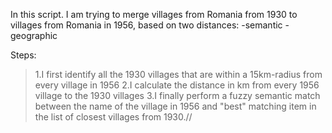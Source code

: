 In this script. I am trying to merge villages from Romania from 1930 to villages from Romania in 1956, based on two distances:
-semantic
-geographic

Steps:
>1.I first identify all the 1930 villages that are within a 15km-radius from every village in 1956
>2.I calculate the distance in km from every 1956 village to the 1930 villages
>3.I finally perform a fuzzy semantic match between the name of the village in 1956 and "best" matching item in the list of closest villages from 1930.//

